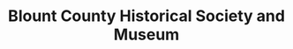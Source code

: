 ---
layout: repo
title: "Blount County Historical Society and Museum"
id: 10961
permalink: repos/10961/
---